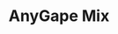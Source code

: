 ---
layout: post
title: "AnyGape Mix"
image: https://i3.lensdump.com/i/T4L9gH.png
model_count: 1
---